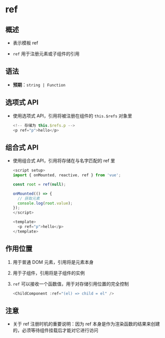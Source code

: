 # ref

## 概述

  - 表示模板 ref

  - `ref` 用于注册元素或子组件的引用

## 语法

  - **预期**：`string | Function`

## 选项式 API

  - 使用选项式 API，引用将被注册在组件的 `this.$refs` 对象里

    ```js
    <!-- 存储为 this.$refs.p -->
    <p ref="p">hello</p>
    ```

## 组合式 API

  - 使用组合式 API，引用将存储在与名字匹配的 ref 里

    ```typescript
    <script setup>
    import { onMounted, reactive, ref } from 'vue';

    const root = ref(null);

    onMounted(() => {
      // 获取元素
      console.log(root.value);
    });
    </script>

    <template>
      <p ref="p">hello</p>
    </template>
    ```

## 作用位置

1.  用于普通 DOM 元素，引用将是元素本身

2.  用于子组件，引用将是子组件的实例

3.  `ref` 可以接收一个函数值，用于对存储引用位置的完全控制

    ```typescript
    <ChildComponent :ref="(el) => child = el" />
    ```

## 注意

  - 关于 ref 注册时机的重要说明：因为 ref 本身是作为渲染函数的结果来创建的，必须等待组件挂载后才能对它进行访问
